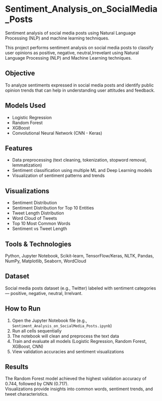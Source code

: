 # Sentiment_Analysis_on_SocialMedia_Posts
Sentiment analysis of social media posts using Natural Language Processing (NLP) and machine learning techniques.

This project performs sentiment analysis on social media posts to classify user opinions as positive, negative, neutral,Irrevelant using Natural Language Processing (NLP) and Machine Learning techniques.

## Objective
To analyze sentiments expressed in social media posts and identify public opinion trends that can help in understanding user attitudes and feedback.

## Models Used
- Logistic Regression  
- Random Forest  
- XGBoost  
- Convolutional Neural Network (CNN - Keras)

## Features
- Data preprocessing (text cleaning, tokenization, stopword removal, lemmatization)  
- Sentiment classification using multiple ML and Deep Learning models  
- Visualization of sentiment patterns and trends  

## Visualizations
- Sentiment Distribution  
- Sentiment Distribution for Top 10 Entities  
- Tweet Length Distribution  
- Word Cloud of Tweets  
- Top 10 Most Common Words  
- Sentiment vs Tweet Length  

## Tools & Technologies
Python, Jupyter Notebook, Scikit-learn, TensorFlow/Keras, NLTK, Pandas, NumPy, Matplotlib, Seaborn, WordCloud

## Dataset
Social media posts dataset (e.g., Twitter) labeled with sentiment categories — positive, negative, neutral, Irrelvant.

## How to Run
1. Open the Jupyter Notebook file (e.g., `Sentiment_Analysis_on_SocialMedia_Posts.ipynb`)  
2. Run all cells sequentially  
3. The notebook will clean and preprocess the text data  
4. Train and evaluate all models (Logistic Regression, Random Forest, XGBoost, CNN)  
5. View validation accuracies and sentiment visualizations

## Results
The Random Forest model achieved the highest validation accuracy of 0.744, followed by CNN (0.717).  
Visualizations provide insights into common words, sentiment trends, and tweet characteristics.
